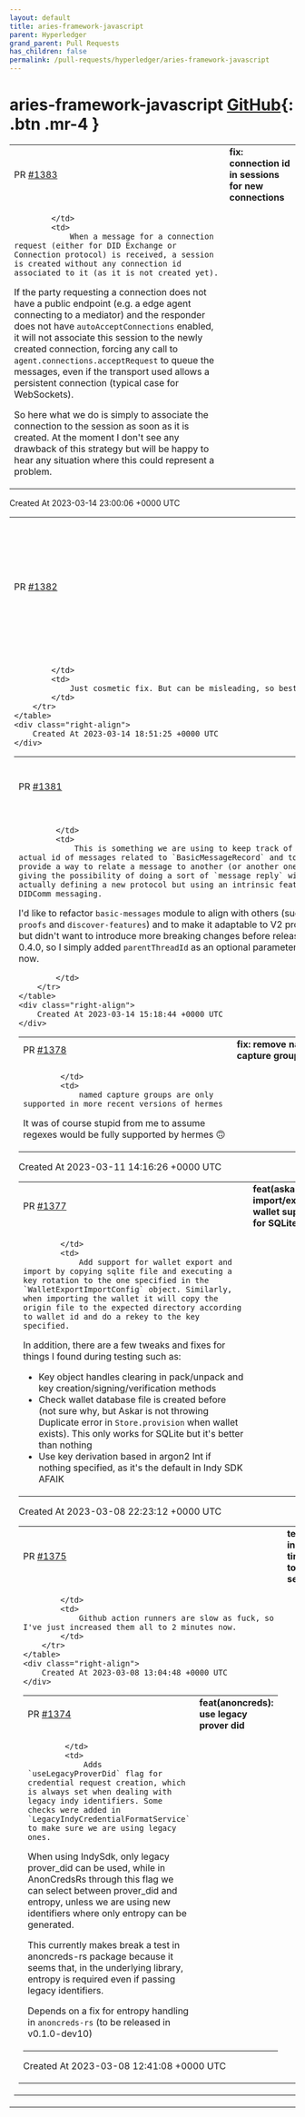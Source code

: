 ```yaml
---
layout: default
title: aries-framework-javascript
parent: Hyperledger
grand_parent: Pull Requests
has_children: false
permalink: /pull-requests/hyperledger/aries-framework-javascript
---
```


# aries-framework-javascript <span class="fs-3 right-align">[GitHub](https://github.com/hyperledger/aries-framework-javascript){: .btn .mr-4 }</span>


<div>
    <table>
        <tr>
            <td>
                PR <a href="https://github.com/hyperledger/aries-framework-javascript/pull/1383" class=".btn">#1383</a>
            </td>
            <td>
                <b>
                    fix: connection id in sessions for new connections
                </b>
            </td>
        </tr>
        <tr>
            <td>
                
            </td>
            <td>
                When a message for a connection request (either for DID Exchange or Connection protocol) is received, a session is created without any connection id associated to it (as it is not created yet).

If the party requesting a connection does not have a public endpoint (e.g. a edge agent connecting to a mediator) and the responder does not have `autoAcceptConnections` enabled, it will not associate this session to the newly created connection, forcing any call to `agent.connections.acceptRequest` to queue the messages, even if the transport used allows a persistent connection (typical case for WebSockets).

So here what we do is simply to associate the connection to the session as soon as it is created. At the moment I don't see any drawback of this strategy but will be happy to hear any situation where this could represent a problem.
            </td>
        </tr>
    </table>
    <div class="right-align">
        Created At 2023-03-14 23:00:06 +0000 UTC
    </div>
</div>

<div>
    <table>
        <tr>
            <td>
                PR <a href="https://github.com/hyperledger/aries-framework-javascript/pull/1382" class=".btn">#1382</a>
            </td>
            <td>
                <b>
                    chore: fix example usage of indy-sdk-react-native package to show correct usage
                </b>
            </td>
        </tr>
        <tr>
            <td>
                
            </td>
            <td>
                Just cosmetic fix. But can be misleading, so best to fix
            </td>
        </tr>
    </table>
    <div class="right-align">
        Created At 2023-03-14 18:51:25 +0000 UTC
    </div>
</div>

<div>
    <table>
        <tr>
            <td>
                PR <a href="https://github.com/hyperledger/aries-framework-javascript/pull/1381" class=".btn">#1381</a>
            </td>
            <td>
                <b>
                    feat: basic message pthid/thid support
                </b>
            </td>
        </tr>
        <tr>
            <td>
                
            </td>
            <td>
                This is something we are using to keep track of the actual id of messages related to `BasicMessageRecord` and to provide a way to relate a message to another (or another ones), giving the possibility of doing a sort of `message reply` without actually defining a new protocol but using an intrinsic feature of DIDComm messaging.

I'd like to refactor `basic-messages` module to align with others (such as `proofs` and `discover-features`) and to make it adaptable to V2 protocol, but didn't want to introduce more breaking changes before releasing 0.4.0, so I simply added `parentThreadId` as an optional parameter for now.

            </td>
        </tr>
    </table>
    <div class="right-align">
        Created At 2023-03-14 15:18:44 +0000 UTC
    </div>
</div>

<div>
    <table>
        <tr>
            <td>
                PR <a href="https://github.com/hyperledger/aries-framework-javascript/pull/1378" class=".btn">#1378</a>
            </td>
            <td>
                <b>
                    fix: remove named capture groups
                </b>
            </td>
        </tr>
        <tr>
            <td>
                
            </td>
            <td>
                named capture groups are only supported in more recent versions of hermes

It was of course stupid from me to assume regexes would be fully supported by hermes 🙃 
            </td>
        </tr>
    </table>
    <div class="right-align">
        Created At 2023-03-11 14:16:26 +0000 UTC
    </div>
</div>

<div>
    <table>
        <tr>
            <td>
                PR <a href="https://github.com/hyperledger/aries-framework-javascript/pull/1377" class=".btn">#1377</a>
            </td>
            <td>
                <b>
                    feat(askar): import/export wallet support for SQLite
                </b>
            </td>
        </tr>
        <tr>
            <td>
                
            </td>
            <td>
                Add support for wallet export and import by copying sqlite file and executing a key rotation to the one specified in the `WalletExportImportConfig` object. Similarly, when importing the wallet it will copy the origin file to the expected directory according to wallet id and do a rekey to the key specified.

In addition, there are a few tweaks and fixes for things I found during testing such as: 

- Key object handles clearing in pack/unpack and key creation/signing/verification methods
- Check wallet database file is created before (not sure why, but Askar is not throwing Duplicate error in `Store.provision` when wallet exists). This only works for SQLite but it's better than nothing
- Use key derivation based in argon2 Int if nothing specified, as it's the default in Indy SDK AFAIK
            </td>
        </tr>
    </table>
    <div class="right-align">
        Created At 2023-03-08 22:23:12 +0000 UTC
    </div>
</div>

<div>
    <table>
        <tr>
            <td>
                PR <a href="https://github.com/hyperledger/aries-framework-javascript/pull/1375" class=".btn">#1375</a>
            </td>
            <td>
                <b>
                    test: increase timeout to 120 seconds
                </b>
            </td>
        </tr>
        <tr>
            <td>
                
            </td>
            <td>
                Github action runners are slow as fuck, so I've just increased them all to 2 minutes now.
            </td>
        </tr>
    </table>
    <div class="right-align">
        Created At 2023-03-08 13:04:48 +0000 UTC
    </div>
</div>

<div>
    <table>
        <tr>
            <td>
                PR <a href="https://github.com/hyperledger/aries-framework-javascript/pull/1374" class=".btn">#1374</a>
            </td>
            <td>
                <b>
                    feat(anoncreds): use legacy prover did
                </b>
            </td>
        </tr>
        <tr>
            <td>
                
            </td>
            <td>
                Adds `useLegacyProverDid` flag for credential request creation, which is always set when dealing with legacy indy identifiers. Some checks were added in `LegacyIndyCredentialFormatService` to make sure we are using legacy ones.

When using IndySdk, only legacy prover_did can be used, while in AnonCredsRs through this flag we can select between prover_did and entropy, unless we are using new identifiers where only entropy can be generated.

This currently makes break a test in anoncreds-rs package because it seems that, in the underlying library, entropy is required even if passing legacy identifiers.

Depends on a fix for entropy handling in `anoncreds-rs` (to be released in v0.1.0-dev10)
            </td>
        </tr>
    </table>
    <div class="right-align">
        Created At 2023-03-08 12:41:08 +0000 UTC
    </div>
</div>

